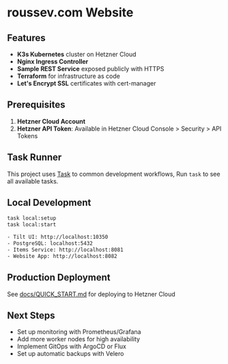 # roussev.com Website

## Features

- **K3s Kubernetes** cluster on Hetzner Cloud
- **Nginx Ingress Controller**
- **Sample REST Service** exposed publicly with HTTPS
- **Terraform** for infrastructure as code
- **Let's Encrypt SSL** certificates with cert-manager

## Prerequisites

1. **Hetzner Cloud Account**
2. **Hetzner API Token**: Available in Hetzner Cloud Console > Security > API Tokens

## Task Runner

This project uses [Task](https://taskfile.dev/) to common development workflows, Run `task` to see all available tasks.

## Local Development

```bash
task local:setup
task local:start

- Tilt UI: http://localhost:10350
- PostgreSQL: localhost:5432
- Items Service: http://localhost:8081
- Website App: http://localhost:8082
```

## Production Deployment

See [docs/QUICK_START.md](docs/QUICK_START.md) for deploying to Hetzner Cloud

## Next Steps

- Set up monitoring with Prometheus/Grafana
- Add more worker nodes for high availability
- Implement GitOps with ArgoCD or Flux
- Set up automatic backups with Velero